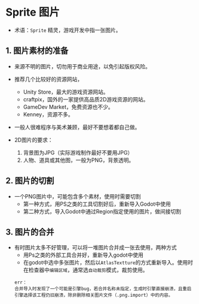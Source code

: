 # Sprite 图片
- 术语：`Sprite` 精灵，游戏开发中指一张图片。
## 1. 图片素材的准备
- 来源不明的图片，切勿用于商业用途，以免引起版权风险。  
- 推荐几个比较好的资源网站，
    - Unity Store，最大的游戏资源网站。
    - craftpix，国外的一家提供高品质2D游戏资源的网站。
    - GameDev Market，免费资源也不少。
    - Kenney，资源不多。
- 一般人很难程序与美术兼顾，最好不要想着都自己做。
- 2D图片的要求：  

    1. 背景图为JPG（实际游戏制作最好不要用JPG）
    2. 人物、道具或其他图，一般为PNG，背景透明。

## 2. 图片的切割
- 一个PNG图片中，可能包含多个素材，使用时需要切割
    - 第一种方式，用PS之类的工具切割好后，重新导入Godot中使用
    - 第二种方式，导入Godot中通过Region指定使用的图片，做间接切割
## 3. 图片的合并
- 有时图片太多不好管理，可以将一堆图片合并成一张去使用，两种方式
    - 用Ps之类的外部工具合并好，重新导入godot中使用
    - 在godot中选中多张图片，然后以`AtlasTextture`的方式重新导入。使用时在检查器中`编辑区域`，通常选`自动裁剪`模式，裁剪使用。
    ```
    err：
    合并导入时发现了一个可能是引擎bug，若合并名称未指定，生成时引擎直接崩溃，且重启引擎选择该工程仍旧崩溃，除非删除相关图片文件（.png.import）中的内容。
    ```

